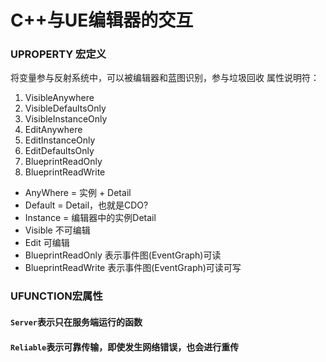 # C++与UE编辑器的交互

### UPROPERTY 宏定义

将变量参与反射系统中，可以被编辑器和蓝图识别，参与垃圾回收
属性说明符：
1. VisibleAnywhere
2. VisibleDefaultsOnly
3. VisibleInstanceOnly
4. EditAnywhere
5. EditInstanceOnly
6. EditDefaultsOnly
7. BlueprintReadOnly
8. BlueprintReadWrite

- AnyWhere = 实例 + Detail
- Default = Detail，也就是CDO?
- Instance = 编辑器中的实例Detail
- Visible 不可编辑
- Edit 可编辑
- BlueprintReadOnly 表示事件图(EventGraph)可读
- BlueprintReadWrite 表示事件图(EventGraph)可读可写

### UFUNCTION宏属性

#### ``Server``表示只在服务端运行的函数

#### ``Reliable``表示可靠传输，即使发生网络错误，也会进行重传

